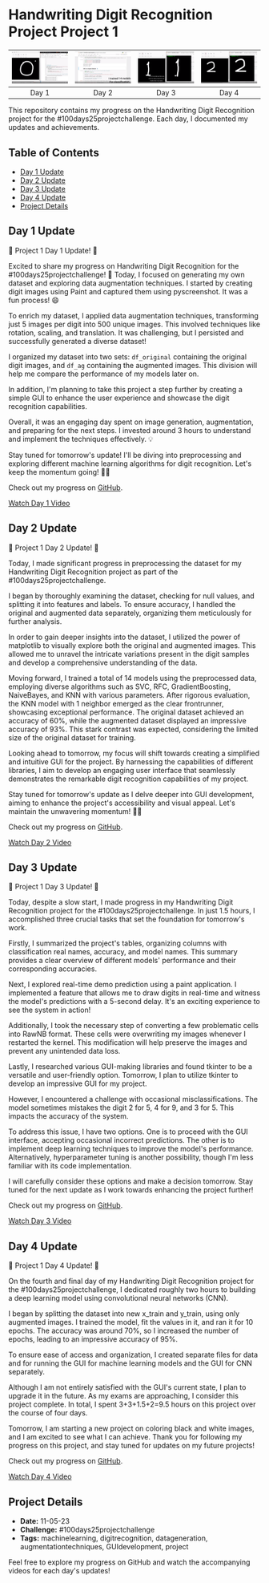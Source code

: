 # Handwriting Digit Recognition Project Project 1

| [<img src="1/1.png" width="200" alt="Day 1 Video">](1/Day1.mp4) | [<img src="1/2.png" width="200" alt="Day 2 Video">](1/Day2.mp4) | [<img src="1/3.png" width="200" alt="Day 3 Video">](1/Day3.mp4) | [<img src="1/4.png" width="200" alt="Day 4 Video">](1/Day4.mp4) |
| :---: | :---: | :---: | :---: |
| Day 1 | Day 2 | Day 3 | Day 4 |

This repository contains my progress on the Handwriting Digit Recognition project for the #100days25projectchallenge. Each day, I documented my updates and achievements.

## Table of Contents

- [Day 1 Update](#day-1-update)
- [Day 2 Update](#day-2-update)
- [Day 3 Update](#day-3-update)
- [Day 4 Update](#day-4-update)
- [Project Details](#project-details)

## Day 1 Update

🚀 Project 1 Day 1 Update! 📝

Excited to share my progress on Handwriting Digit Recognition for the #100days25projectchallenge! 🤩 Today, I focused on generating my own dataset and exploring data augmentation techniques. I started by creating digit images using Paint and captured them using pyscreenshot. It was a fun process! 😄

To enrich my dataset, I applied data augmentation techniques, transforming just 5 images per digit into 500 unique images. This involved techniques like rotation, scaling, and translation. It was challenging, but I persisted and successfully generated a diverse dataset!

I organized my dataset into two sets: `df_original` containing the original digit images, and `df_ag` containing the augmented images. This division will help me compare the performance of my models later on.

In addition, I'm planning to take this project a step further by creating a simple GUI to enhance the user experience and showcase the digit recognition capabilities.

Overall, it was an engaging day spent on image generation, augmentation, and preparing for the next steps. I invested around 3 hours to understand and implement the techniques effectively. 💡

Stay tuned for tomorrow's update! I'll be diving into preprocessing and exploring different machine learning algorithms for digit recognition. Let's keep the momentum going! 💪🔥

Check out my progress on [GitHub](https://example.com/day1_github).

[Watch Day 1 Video](https://example.com/day1_video)

## Day 2 Update

🚀 Project 1 Day 2 Update! 📝

Today, I made significant progress in preprocessing the dataset for my Handwriting Digit Recognition project as part of the #100days25projectchallenge.

I began by thoroughly examining the dataset, checking for null values, and splitting it into features and labels. To ensure accuracy, I handled the original and augmented data separately, organizing them meticulously for further analysis.

In order to gain deeper insights into the dataset, I utilized the power of matplotlib to visually explore both the original and augmented images. This allowed me to unravel the intricate variations present in the digit samples and develop a comprehensive understanding of the data.

Moving forward, I trained a total of 14 models using the preprocessed data, employing diverse algorithms such as SVC, RFC, GradientBoosting, NaiveBayes, and KNN with various parameters. After rigorous evaluation, the KNN model with 1 neighbor emerged as the clear frontrunner, showcasing exceptional performance. The original dataset achieved an accuracy of 60%, while the augmented dataset displayed an impressive accuracy of 93%. This stark contrast was expected, considering the limited size of the original dataset for training.

Looking ahead to tomorrow, my focus will shift towards creating a simplified and intuitive GUI for the project. By harnessing the capabilities of different libraries, I aim to develop an engaging user interface that seamlessly demonstrates the remarkable digit recognition capabilities of my project.

Stay tuned for tomorrow's update as I delve deeper into GUI development, aiming to enhance the project's accessibility and visual appeal. Let's maintain the unwavering momentum! 💪🔥

Check out my progress on [GitHub](https://example.com/day2_github).

[Watch Day 2 Video](https://example.com/day2_video)

## Day 3 Update

🚀 Project 1 Day 3 Update! 📝

Today, despite a slow start, I made progress in my Handwriting Digit Recognition project for the #100days25projectchallenge. In just 1.5 hours, I accomplished three crucial tasks that set the foundation for tomorrow's work.

Firstly, I summarized the project's tables, organizing columns with classification real names, accuracy, and model names. This summary provides a clear overview of different models' performance and their corresponding accuracies.

Next, I explored real-time demo prediction using a paint application. I implemented a feature that allows me to draw digits in real-time and witness the model's predictions with a 5-second delay. It's an exciting experience to see the system in action!

Additionally, I took the necessary step of converting a few problematic cells into RawNB format. These cells were overwriting my images whenever I restarted the kernel. This modification will help preserve the images and prevent any unintended data loss.

Lastly, I researched various GUI-making libraries and found tkinter to be a versatile and user-friendly option. Tomorrow, I plan to utilize tkinter to develop an impressive GUI for my project.

However, I encountered a challenge with occasional misclassifications. The model sometimes mistakes the digit 2 for 5, 4 for 9, and 3 for 5. This impacts the accuracy of the system.

To address this issue, I have two options. One is to proceed with the GUI interface, accepting occasional incorrect predictions. The other is to implement deep learning techniques to improve the model's performance. Alternatively, hyperparameter tuning is another possibility, though I'm less familiar with its code implementation.

I will carefully consider these options and make a decision tomorrow. Stay tuned for the next update as I work towards enhancing the project further!

Check out my progress on [GitHub](https://example.com/day3_github).

[Watch Day 3 Video](https://example.com/day3_video)

## Day 4 Update

🚀 Project 1 Day 4 Update! 📝

On the fourth and final day of my Handwriting Digit Recognition project for the #100days25projectchallenge, I dedicated roughly two hours to building a deep learning model using convolutional neural networks (CNN).

I began by splitting the dataset into new x_train and y_train, using only augmented images. I trained the model, fit the values in it, and ran it for 10 epochs. The accuracy was around 70%, so I increased the number of epochs, leading to an impressive accuracy of 95%.

To ensure ease of access and organization, I created separate files for data and for running the GUI for machine learning models and the GUI for CNN separately.

Although I am not entirely satisfied with the GUI's current state, I plan to upgrade it in the future. As my exams are approaching, I consider this project complete. In total, I spent 3+3+1.5+2=9.5 hours on this project over the course of four days.

Tomorrow, I am starting a new project on coloring black and white images, and I am excited to see what I can achieve. Thank you for following my progress on this project, and stay tuned for updates on my future projects!

Check out my progress on [GitHub](https://example.com/day4_github).

[Watch Day 4 Video](https://example.com/day4_video)

## Project Details

- **Date:** 11-05-23
- **Challenge:** #100days25projectchallenge
- **Tags:** machinelearning, digitrecognition, datageneration, augmentationtechniques, GUIdevelopment, project

Feel free to explore my progress on GitHub and watch the accompanying videos for each day's updates!

